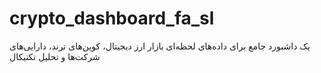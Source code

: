 # crypto_dashboard_fa_sl
یک داشبورد جامع برای داده‌های لحظه‌ای بازار ارز دیجیتال، کوین‌های ترند، دارایی‌های شرکت‌ها و تحلیل تکنیکال
